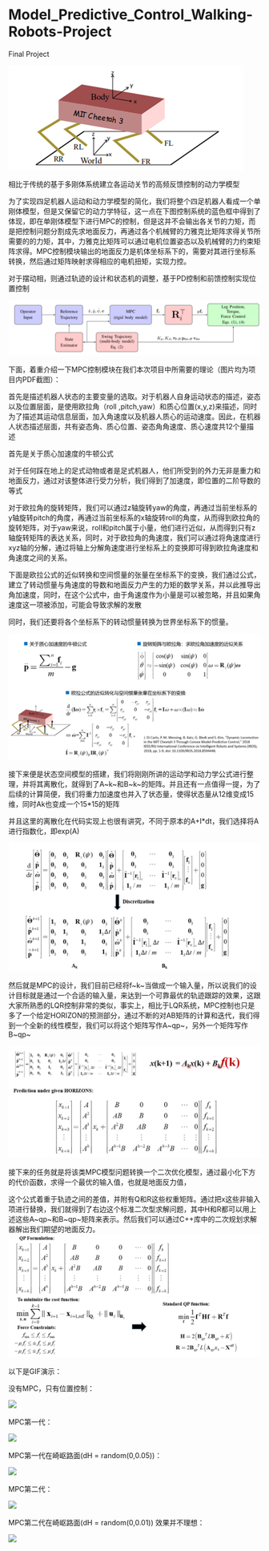 # Model_Predictive_Control_Walking-Robots-Project
 Final Project

![image-20220604211107663](https://raw.githubusercontent.com/Stream-neverback/Model_Predictive_Control_Walking-Robots-Project/main/Pic/image-20220604211107663.png)

相比于传统的基于多刚体系统建立各运动关节的高频反馈控制的动力学模型

为了实现四足机器人运动和动力学模型的简化，我们将整个四足机器人看成一个单刚体模型，但是又保留它的动力学特征，这一点在下图控制系统的蓝色框中得到了体现，即在单刚体模型下进行MPC的控制，但是这并不会输出各关节的力矩，而是把控制问题分割成先求地面反力，再通过各个机械臂的力雅克比矩阵求得关节所需要的的力矩，其中，力雅克比矩阵可以通过电机位置姿态以及机械臂的力约束矩阵求得。MPC控制模块输出的地面反力是机体坐标系下的，需要对其进行坐标系转换，然后通过矩阵映射求得相应的电机扭矩，实现力控。

对于摆动相，则通过轨迹的设计和状态机的调整，基于PD控制和前馈控制实现位置控制

![](https://raw.githubusercontent.com/Stream-neverback/Model_Predictive_Control_Walking-Robots-Project/main/Pic/%E5%9B%BE%E7%89%871.png)

下面，着重介绍一下MPC控制模块在我们本次项目中所需要的理论（图片均为项目内PDF截图）：

首先是描述机器人状态的主要变量的选取。对于机器人自身运动状态的描述，姿态以及位置层面，是使用欧拉角（roll ,pitch,yaw）和质心位置(x,y,z)来描述，同时为了描述其运动信息层面，加入角速度以及机器人质心的运动速度。因此，在机器人状态描述层面，共有姿态角、质心位置、姿态角角速度、质心速度共12个量描述

首先是关于质心加速度的牛顿公式

对于任何踩在地上的足式动物或者是足式机器人，他们所受到的外力无非是重力和地面反力，通过对该整体进行受力分析，我们得到了加速度，即位置的二阶导数的等式

对于欧拉角的旋转矩阵，我们可以通过z轴旋转yaw的角度，再通过当前坐标系的y轴旋转pitch的角度，再通过当前坐标系的x轴旋转roll的角度，从而得到欧拉角的 旋转矩阵，对于yaw来说，roll和pitch属于小量，他们进行近似，从而得到只有z轴旋转矩阵的表达关系，同时，对于欧拉角的角速度，我们可以通过将角速度进行xyz轴的分解，通过将轴上分解角速度进行坐标系上的变换即可得到欧拉角速度和角速度之间的关系。

下面是欧拉公式的近似转换和空间惯量的张量在坐标系下的变换，我们通过公式，建立了转动惯量与角速度的导数和地面反力产生的力矩的数学关系，并以此推导出角加速度，同时，在这个公式中，由于角速度作为小量是可以被忽略，并且如果角速度这一项被添加，可能会导致求解的发散

同时，我们还要将各个坐标系下的转动惯量转换为世界坐标系下的惯量。

![](https://raw.githubusercontent.com/Stream-neverback/Model_Predictive_Control_Walking-Robots-Project/main/Pic/%E5%9B%BE%E7%89%872.png)

接下来便是状态空间模型的搭建，我们将刚刚所讲的运动学和动力学公式进行整理，并将其离散化，就得到了A~k~和B~k~的矩阵。并且还有一点值得一提，为了后续的计算简便，我们将重力加速度也并入了状态量，使得状态量从12维变成15维，同时Ak也变成一个15*15的矩阵

并且这里的离散化在代码实现上也很有讲究，不同于原本的A+I*dt，我们选择将A进行指数化，即exp(A)

![](https://raw.githubusercontent.com/Stream-neverback/Model_Predictive_Control_Walking-Robots-Project/main/Pic/%E5%9B%BE%E7%89%873.png)

然后就是MPC的设计，我们目前已经将f~k~当做成一个输入量，所以说我们的设计目标就是通过一个合适的输入量，来达到一个可靠最优的轨迹跟踪的效果，这跟大家所熟悉的LQR控制非常的类似，事实上，相比于LQR系统，MPC控制也只是多了一个给定HORIZON的预测部分，通过不断的对AB矩阵的计算和迭代，我们得到一个全新的线性模型，我们可以将这个矩阵写作A~qp~，另外一个矩阵写作B~qp~

![](https://raw.githubusercontent.com/Stream-neverback/Model_Predictive_Control_Walking-Robots-Project/main/Pic/%E5%9B%BE%E7%89%874.png)

接下来的任务就是将该类MPC模型问题转换一个二次优化模型，通过最小化下方的代价函数，求得一个最优的输入值，也就是地面反力值，

这个公式着重于轨迹之间的差值，并附有Q和R这些权重矩阵。通过把x这些非输入项进行替换，我们就得到了右边这个标准二次型求解问题，其中H和R都可以用上述这些A~qp~和B~qp~矩阵来表示。然后我们可以通过C++库中的二次规划求解器解出我们期望的地面反力。![](https://raw.githubusercontent.com/Stream-neverback/Model_Predictive_Control_Walking-Robots-Project/main/Pic/%E5%9B%BE%E7%89%875.png)

以下是GIF演示：

没有MPC，只有位置控制：

![](https://github.com/Stream-neverback/Model_Predictive_Control_Walking-Robots-Project/blob/main/GIF/Compressed%20GIF/No_MPC%2000_00_00-00_00_30.gif?raw=true)

MPC第一代：

![](https://github.com/Stream-neverback/Model_Predictive_Control_Walking-Robots-Project/blob/main/GIF/Compressed%20GIF/have_MPC%2000_00_00-00_00_30.gif?raw=true)

MPC第一代在崎岖路面(dH = random(0,0.05))：

![](https://github.com/Stream-neverback/Model_Predictive_Control_Walking-Robots-Project/blob/main/GIF/Compressed%20GIF/H=0.05%2000_00_00-00_00_30.gif?raw=true)

MPC第二代：

![](https://github.com/Stream-neverback/Model_Predictive_Control_Walking-Robots-Project/blob/main/GIF/Compressed%20GIF/Have_better_MPC%2000_00_00-00_00_30.gif?raw=true)

MPC第二代在崎岖路面(dH = random(0,0.01)) 效果并不理想：

![](https://github.com/Stream-neverback/Model_Predictive_Control_Walking-Robots-Project/blob/main/GIF/Compressed%20GIF/Have_better_MPC_H=0.01%2000_00_00-00_00_30.gif?raw=true)